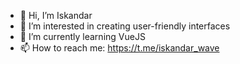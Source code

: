 - 👋 Hi, I’m Iskandar
- 👀 I’m interested in creating user-friendly interfaces
- 🌱 I’m currently learning VueJS
- 📫 How to reach me: https://t.me/iskandar_wave
